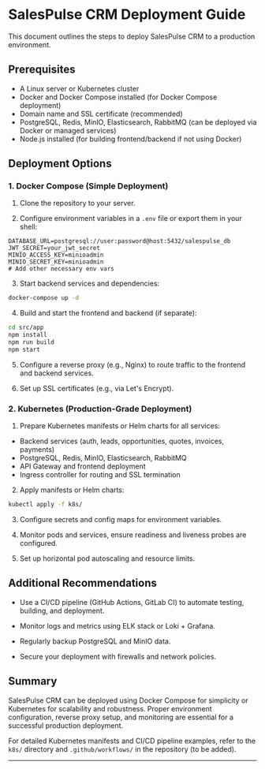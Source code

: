 # SalesPulse CRM Deployment Guide

This document outlines the steps to deploy SalesPulse CRM to a production environment.

## Prerequisites

- A Linux server or Kubernetes cluster
- Docker and Docker Compose installed (for Docker Compose deployment)
- Domain name and SSL certificate (recommended)
- PostgreSQL, Redis, MinIO, Elasticsearch, RabbitMQ (can be deployed via Docker or managed services)
- Node.js installed (for building frontend/backend if not using Docker)

## Deployment Options

### 1. Docker Compose (Simple Deployment)

1. Clone the repository to your server.

2. Configure environment variables in a `.env` file or export them in your shell:

```
DATABASE_URL=postgresql://user:password@host:5432/salespulse_db
JWT_SECRET=your_jwt_secret
MINIO_ACCESS_KEY=minioadmin
MINIO_SECRET_KEY=minioadmin
# Add other necessary env vars
```

3. Start backend services and dependencies:

```bash
docker-compose up -d
```

4. Build and start the frontend and backend (if separate):

```bash
cd src/app
npm install
npm run build
npm start
```

5. Configure a reverse proxy (e.g., Nginx) to route traffic to the frontend and backend services.

6. Set up SSL certificates (e.g., via Let's Encrypt).

### 2. Kubernetes (Production-Grade Deployment)

1. Prepare Kubernetes manifests or Helm charts for all services:

- Backend services (auth, leads, opportunities, quotes, invoices, payments)
- PostgreSQL, Redis, MinIO, Elasticsearch, RabbitMQ
- API Gateway and frontend deployment
- Ingress controller for routing and SSL termination

2. Apply manifests or Helm charts:

```bash
kubectl apply -f k8s/
```

3. Configure secrets and config maps for environment variables.

4. Monitor pods and services, ensure readiness and liveness probes are configured.

5. Set up horizontal pod autoscaling and resource limits.

## Additional Recommendations

- Use a CI/CD pipeline (GitHub Actions, GitLab CI) to automate testing, building, and deployment.

- Monitor logs and metrics using ELK stack or Loki + Grafana.

- Regularly backup PostgreSQL and MinIO data.

- Secure your deployment with firewalls and network policies.

## Summary

SalesPulse CRM can be deployed using Docker Compose for simplicity or Kubernetes for scalability and robustness. Proper environment configuration, reverse proxy setup, and monitoring are essential for a successful production deployment.

For detailed Kubernetes manifests and CI/CD pipeline examples, refer to the `k8s/` directory and `.github/workflows/` in the repository (to be added).

---
